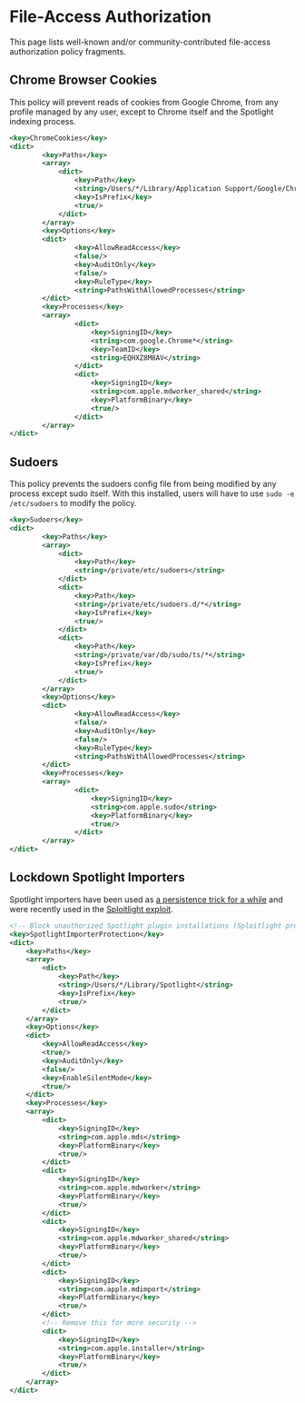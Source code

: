 # File-Access Authorization

This page lists well-known and/or community-contributed file-access
authorization policy fragments.

## Chrome Browser Cookies

This policy will prevent reads of cookies from Google Chrome, from any profile
managed by any user, except to Chrome itself and the Spotlight indexing
process.

```xml
<key>ChromeCookies</key>
<dict>
		<key>Paths</key>
		<array>
			<dict>
				<key>Path</key>
				<string>/Users/*/Library/Application Support/Google/Chrome/*/Cookies</string>
				<key>IsPrefix</key>
				<true/>
			</dict>
		</array>
		<key>Options</key>
		<dict>
				<key>AllowReadAccess</key>
				<false/>
				<key>AuditOnly</key>
				<false/>
				<key>RuleType</key>
				<string>PathsWithAllowedProcesses</string>
		</dict>
		<key>Processes</key>
		<array>
				<dict>
					<key>SigningID</key>
					<string>com.google.Chrome*</string>
					<key>TeamID</key>
					<string>EQHXZ8M8AV</string>
				</dict>
				<dict>
					<key>SigningID</key>
					<string>com.apple.mdworker_shared</string>
					<key>PlatformBinary</key>
					<true/>
				</dict>
		</array>
</dict>
```

## Sudoers

This policy prevents the sudoers config file from being modified by any process
except sudo itself. With this installed, users will have to use
`sudo -e /etc/sudoers` to modify the policy.

```xml
<key>Sudoers</key>
<dict>
		<key>Paths</key>
		<array>
			<dict>
				<key>Path</key>
				<string>/private/etc/sudoers</string>
			</dict>
			<dict>
				<key>Path</key>
				<string>/private/etc/sudoers.d/*</string>
				<key>IsPrefix</key>
				<true/>
			</dict>
			<dict>
				<key>Path</key>
				<string>/private/var/db/sudo/ts/*</string>
				<key>IsPrefix</key>
				<true/>
			</dict>
		</array>
		<key>Options</key>
		<dict>
				<key>AllowReadAccess</key>
				<false/>
				<key>AuditOnly</key>
				<false/>
				<key>RuleType</key>
				<string>PathsWithAllowedProcesses</string>
		</dict>
		<key>Processes</key>
		<array>
				<dict>
					<key>SigningID</key>
					<string>com.apple.sudo</string>
					<key>PlatformBinary</key>
					<true/>
				</dict>
		</array>
</dict>
```

## Lockdown Spotlight Importers

Spotlight importers have been used as [a persistence trick for a while](https://theevilbit.github.io/beyond/beyond_0011/) and were recently used in the [Sploitlight exploit](https://www.microsoft.com/en-us/security/blog/2025/07/28/sploitlight-analyzing-a-spotlight-based-macos-tcc-vulnerability/).

```xml
<!-- Block unauthorized Spotlight plugin installations (Sploitlight protection) -->
<key>SpotlightImporterProtection</key>
<dict>
	<key>Paths</key>
	<array>
		<dict>
			<key>Path</key>
			<string>/Users/*/Library/Spotlight</string>
			<key>IsPrefix</key>
			<true/>
		</dict>
	</array>
	<key>Options</key>
	<dict>
		<key>AllowReadAccess</key>
		<true/>
		<key>AuditOnly</key>
		<false/>
		<key>EnableSilentMode</key>
		<true/>
	</dict>
	<key>Processes</key>
	<array>
		<dict>
			<key>SigningID</key>
			<string>com.apple.mds</string>
			<key>PlatformBinary</key>
			<true/>
		</dict>
		<dict>
			<key>SigningID</key>
			<string>com.apple.mdworker</string>
			<key>PlatformBinary</key>
			<true/>
		</dict>
		<dict>
			<key>SigningID</key>
			<string>com.apple.mdworker_shared</string>
			<key>PlatformBinary</key>
			<true/>
		</dict>
		<dict>
			<key>SigningID</key>
			<string>com.apple.mdimport</string>
			<key>PlatformBinary</key>
			<true/>
		</dict>
		<!-- Remove this for more security -->
		<dict>
			<key>SigningID</key>
			<string>com.apple.installer</string>
			<key>PlatformBinary</key>
			<true/>
		</dict>
	</array>
</dict>
```
